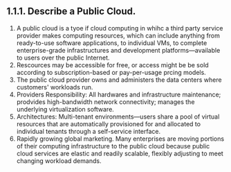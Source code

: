 ## 1.1.1. Describe a Public Cloud.
1. A public cloud is a tyoe if cloud computing in whihc a third party service provider makes computing resources, which can include anything from ready-to-use software applications, to individual VMs, to complete enterprise-grade infrastructures and development platforms—available to users over the public Internet.
2. Rescources may be accessible for free, or access might be be sold according to subscription-based or pay-per-usage prcing models.
3. The public cloud provider owns and administers the data centers where customers' workloads run. 
4. Providers Responsibility: All hardwares and infrastructure maintenance; prodvides high-bandwidth network connectivity; manages the underlying virtualization software.
5. Architectures:  Multi-tenant environments—users share a pool of virtual resources that are automatically provisioned for and allocated to individual tenants through a self-service interface.
6. Rapidly growing global marketing. Many enterprises are moving portions of their computing infrastructure to the public cloud because public cloud services are elastic and readily scalable, flexibly adjusting to meet changing workload demands.
